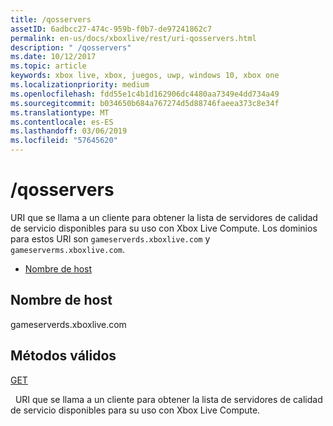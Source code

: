 ```yaml
---
title: /qosservers
assetID: 6adbcc27-474c-959b-f0b7-de97241862c7
permalink: en-us/docs/xboxlive/rest/uri-qosservers.html
description: " /qosservers"
ms.date: 10/12/2017
ms.topic: article
keywords: xbox live, xbox, juegos, uwp, windows 10, xbox one
ms.localizationpriority: medium
ms.openlocfilehash: fdd55e1c4b1d162906dc4480aa7349e4dd734a49
ms.sourcegitcommit: b034650b684a767274d5d88746faeea373c8e34f
ms.translationtype: MT
ms.contentlocale: es-ES
ms.lasthandoff: 03/06/2019
ms.locfileid: "57645620"
---
```

# <a name="qosservers"></a>/qosservers
URI que se llama a un cliente para obtener la lista de servidores de calidad de servicio disponibles para su uso con Xbox Live Compute. Los dominios para estos URI son `gameserverds.xboxlive.com` y `gameserverms.xboxlive.com`.
 
  * [Nombre de host](#ID4EZ)
 
<a id="ID4EZ"></a>

 
## <a name="host-name"></a>Nombre de host
 
gameserverds.xboxlive.com
  
<a id="ID4EDB"></a>

 
## <a name="valid-methods"></a>Métodos válidos

[GET](uri-qosservers-get.md)

&nbsp;&nbsp;URI que se llama a un cliente para obtener la lista de servidores de calidad de servicio disponibles para su uso con Xbox Live Compute.
 